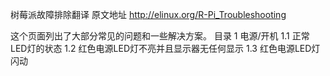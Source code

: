 树莓派故障排除翻译 原文地址 http://elinux.org/R-Pi_Troubleshooting

这个页面列出了大部分常见的问题和一些解决方案。
目录
1 电源/开机
1.1 正常LED灯的状态
1.2 红色电源LED灯不亮并且显示器无任何显示
1.3 红色电源LED灯闪动
